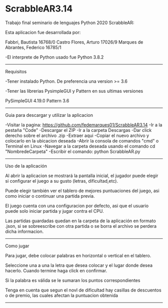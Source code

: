 # ScrabbleAR3.14
Trabajo final seminario de lenguajes Python 2020
ScrabbleAR:

Esta aplicacion fue desarrollada por: 

Fabbri, Bautista 16768/0
Castro Flores, Arturo 17026/9
Marques de Abrantes, Federico 16785/1

-El interprete de Python usado fue Python 3.8.2

------------------------------------------------------------------------------------------------------------------------------------------------

Requisitos

-Tener instalado Python. De preferencia una version >= 3.6

-Tener las librerias PysimpleGUI y Pattern en sus ultimas versiones 

PySimpleGUI 4.19.0
Pattern 3.6

------------------------------------------------------------------------------------------------------------------------------------------------

Guia para descargar y utilizar la aplicacion

-Visitar la pagina: https://github.com/fedemarques01/ScrabbleAR3.14
-Ir a la pestaña "Code" 
-Descargar el ZIP
-Ir a la carpeta Descargas
-Dar click derecho sobre el archivo .zip
-Extraer aqui
-Copiar el nuevo archivo y colocarlo en la ubicacion deseada
-Abrir la consola de comandos "cmd" o Terminal en Linux 
-Navegar a la carpeta deseada usando el comando cd "NombredeCarpeta"
-Escribir el comando: python ScrabbleAR.py


-----------------------------------------------------------------------------------------------------------------------------------------------

Uso de la aplicación

Al abrir la aplicacion se mostrará la pantalla inicial, el jugador puede elegir si configurar el juego a su gusto (letras, dificultad,etc).

Puede elegir también ver el tablero de mejores puntuaciones del juego, asi como iniciar o continuar una partida previa.

El juego cuenta con una configuracion por defecto, asi que el usuario puede solo iniciar partida y jugar contra el CPU.

Las partidas guardadas quedan en la carpeta de la aplicación en formato .json, si se sobreescribe con otra partida o se borra el archivo se perdera dicha informacion.

------------------------------------------------------------------------------------------------------------------------------------------------

Como jugar

Para jugar, debe colocar palabras en horizontal o vertical en el tablero.

Seleccione una a una la letra que desea colocar y el lugar donde desea hacerlo. Cuando termine haga click en confirmar.

Si la palabra es válida se le sumaran los puntos correspondientes

Tenga en cuenta que segun el novl de dificultad hay casillas de descuentos o de premio, las cuales afectan la puntuacion obtenida

------------------------------------------------------------------------------------------------------------------------------------------------